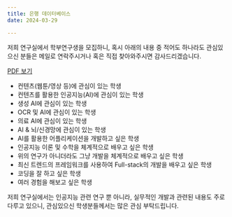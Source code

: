 ```yaml
---
title: 은행 데이터베이스
date: 2024-03-29

---
```


저희 연구실에서 학부연구생을 모집하니, 혹시 아래의 내용 중 적어도 하나라도 관심있으신 분들은 메일로 연락주시거나 혹은 직접 찾아와주시면 감사드리겠습니다.

<!-- PDF로 넘어가는 버튼 추가 -->
<a href="/uploads/db.pdf" class="btn" target="_blank">PDF 보기</a>
<!--more-->

- 컨텐츠(웹툰/영상 등)에 관심이 있는 학생
- 컨텐츠를 활용한 인공지능(AI)에 관심이 있는 학생
- 생성 AI에 관심이 있는 학생
- OCR 및 AI에 관심이 있는 학생
- 의료 AI에 관심이 있는 학생
- AI & 뇌/신경망에 관심이 있는 학생
- AI를 활용한 어플리케이션을 개발하고 싶은 학생
- 인공지능 이론 및 수학을 체계적으로 배우고 싶은 학생
- 위의 연구가 아니더라도 그냥 개발을 체계적으로 배우고 싶은 학생
- 최신 트렌드의 프레임워크를 사용하여 Full-stack의 개발을 배우고 싶은 학생
- 코딩을 잘 하고 싶은 학생
- 여러 경험을 해보고 싶은 학생


저희 연구실에서는 인공지능 관련 연구 뿐 아니라, 실무적인 개발과 관련된 내용도 주로 다루고 있으니, 관심있으신 학생분들께서는 많은 관심 부탁드립니다.